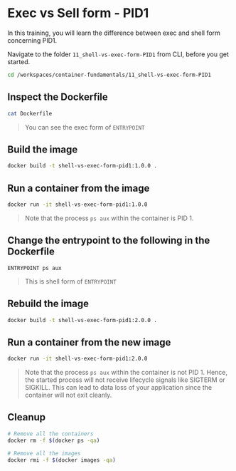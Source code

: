 # Exec vs Sell form - PID1

In this training, you will learn the difference between exec and shell form concerning PID1.

Navigate to the folder `11_shell-vs-exec-form-PID1` from CLI, before you get started.

```bash
cd /workspaces/container-fundamentals/11_shell-vs-exec-form-PID1
```

## Inspect the Dockerfile

```bash
cat Dockerfile
```

> You can see the exec form of `ENTRYPOINT`

## Build the image

```bash
docker build -t shell-vs-exec-form-pid1:1.0.0 .
```

## Run a container from the image

```bash
docker run -it shell-vs-exec-form-pid1:1.0.0
```

>Note that the process `ps aux` within the container is PID 1.

## Change the entrypoint to the following in the Dockerfile

```docker
ENTRYPOINT ps aux
```

> This is shell form of `ENTRYPOINT`

## Rebuild the image

```bash
docker build -t shell-vs-exec-form-pid1:2.0.0 .
```

## Run a container from the new image

```bash
docker run -it shell-vs-exec-form-pid1:2.0.0
```

>Note that the process `ps aux` within the container is not PID 1. Hence, the started process will not receive lifecycle signals like SIGTERM or SIGKILL. This can lead to data loss of your application since  the container will not exit cleanly.

## Cleanup

```bash
# Remove all the containers
docker rm -f $(docker ps -qa)

# Remove all the images
docker rmi -f $(docker images -qa)
```
